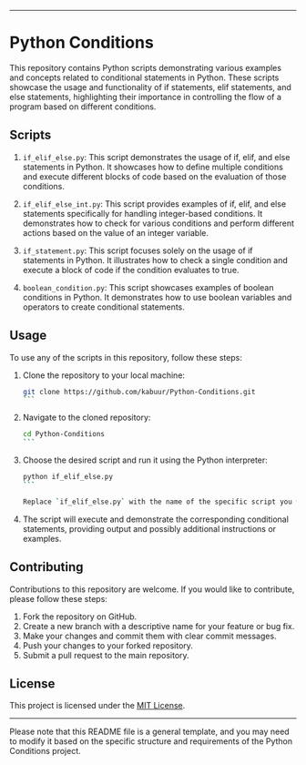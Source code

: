 
---

# Python Conditions

This repository contains Python scripts demonstrating various examples and concepts related to conditional statements in Python. These scripts showcase the usage and functionality of if statements, elif statements, and else statements, highlighting their importance in controlling the flow of a program based on different conditions.

## Scripts

1. `if_elif_else.py`: This script demonstrates the usage of if, elif, and else statements in Python. It showcases how to define multiple conditions and execute different blocks of code based on the evaluation of those conditions.

2. `if_elif_else_int.py`: This script provides examples of if, elif, and else statements specifically for handling integer-based conditions. It demonstrates how to check for various conditions and perform different actions based on the value of an integer variable.

3. `if_statement.py`: This script focuses solely on the usage of if statements in Python. It illustrates how to check a single condition and execute a block of code if the condition evaluates to true.

4. `boolean_condition.py`: This script showcases examples of boolean conditions in Python. It demonstrates how to use boolean variables and operators to create conditional statements.

## Usage

To use any of the scripts in this repository, follow these steps:

1. Clone the repository to your local machine:

   ````bash
   git clone https://github.com/kabuur/Python-Conditions.git
   ```

2. Navigate to the cloned repository:

   ````bash
   cd Python-Conditions
   ```

3. Choose the desired script and run it using the Python interpreter:

   ````bash
   python if_elif_else.py
   ```

   Replace `if_elif_else.py` with the name of the specific script you want to run.

4. The script will execute and demonstrate the corresponding conditional statements, providing output and possibly additional instructions or examples.

## Contributing

Contributions to this repository are welcome. If you would like to contribute, please follow these steps:

1. Fork the repository on GitHub.
2. Create a new branch with a descriptive name for your feature or bug fix.
3. Make your changes and commit them with clear commit messages.
4. Push your changes to your forked repository.
5. Submit a pull request to the main repository.

## License

This project is licensed under the [MIT License](LICENSE).

---

Please note that this README file is a general template, and you may need to modify it based on the specific structure and requirements of the Python Conditions project.
